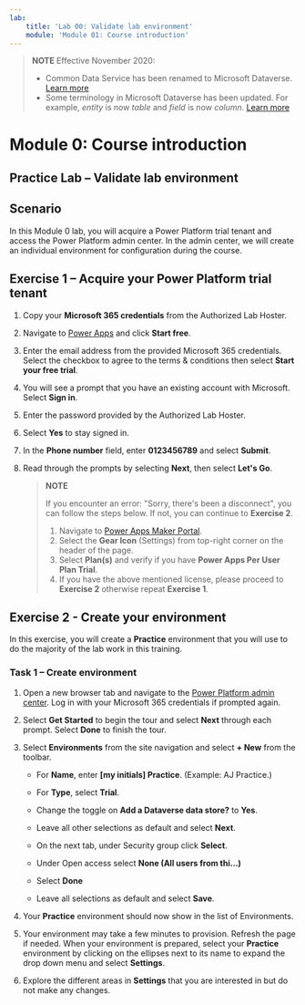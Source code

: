 ```yaml
---
lab:
    title: 'Lab 00: Validate lab environment'
    module: 'Module 01: Course introduction'
---
```



> **NOTE**
> Effective November 2020:
>
> - Common Data Service has been renamed to Microsoft Dataverse. [Learn more](https://aka.ms/PAuAppBlog)
> - Some terminology in Microsoft Dataverse has been updated. For example, *entity* is now *table* and *field* is now *column*. [Learn more](https://go.microsoft.com/fwlink/?linkid=2147247)
>


Module 0: Course introduction
=============================

## Practice Lab – Validate lab environment

Scenario
--------

In this Module 0 lab, you will acquire a Power Platform trial tenant and access the Power Platform admin center. In the admin center, we will create an individual environment for configuration during the course.

Exercise 1 – Acquire your Power Platform trial tenant 
-----------------------------------------------------

1.  Copy your **Microsoft 365 credentials** from the Authorized Lab Hoster.

2.  Navigate to [Power Apps](https://powerapps.microsoft.com/) and click **Start free**.

3.  Enter the email address from the provided Microsoft 365 credentials. Select the checkbox to agree to the terms & conditions then select **Start your free trial**.

4.  You will see a prompt that you have an existing account with Microsoft. Select **Sign in**.

5.  Enter the password provided by the Authorized Lab Hoster. 

6.  Select **Yes** to stay signed in.

7.  In the **Phone number** field, enter **0123456789** and select **Submit**.

8.  Read through the prompts by selecting **Next**, then select **Let's Go**.

    > **NOTE**
    >
    > If you encounter an error: "Sorry, there's been a disconnect", you can follow the steps below. If not, you can continue to **Exercise 2**.
    >
    > 1. Navigate to [Power Apps Maker Portal](https://make.powerapps.com).
    > 2. Select the **Gear Icon** (Settings) from top-right corner on the header of the page.
    > 3. Select **Plan(s)** and verify if you have **Power Apps Per User Plan Trial**. 
    > 4. If you have the above mentioned license, please proceed to **Exercise 2** otherwise repeat **Exercise 1**.


Exercise 2 - Create your environment 
------------------------------------

In this exercise, you will create a **Practice** environment that you will use to do the majority of the lab work in this training. 

### Task 1 – Create environment

1.  Open a new browser tab and navigate to the [Power Platform admin center](https://admin.powerplatform.microsoft.com). 
    Log in with your Microsoft 365 credentials if prompted again. 

2.  Select **Get Started** to begin the tour and select **Next** through each prompt. Select **Done** to finish the tour. 

3.  Select **Environments** from the site navigation and select **+ New** from the toolbar. 

    - For **Name**, enter **[my initials] Practice**. (Example: AJ Practice.) 
    
    - For **Type**, select **Trial**. 
    
    - Change the toggle on **Add a Dataverse data store?** to **Yes**. 
    
    - Leave all other selections as default and select **Next**. 

    - On the next tab, under Security group click **Select**.

    - Under Open access select **None (All users from thi...)**

    - Select **Done**
    
    - Leave all selections as default and select **Save**. 

4.  Your **Practice** environment should now show in the list of Environments. 

5.  Your environment may take a few minutes to provision. Refresh the page if needed. When your environment is prepared, select your **Practice** environment by clicking on the ellipses next to its name to expand the drop down menu and select **Settings**.  

6.  Explore the different areas in **Settings** that you are interested in but do not make any changes. 
